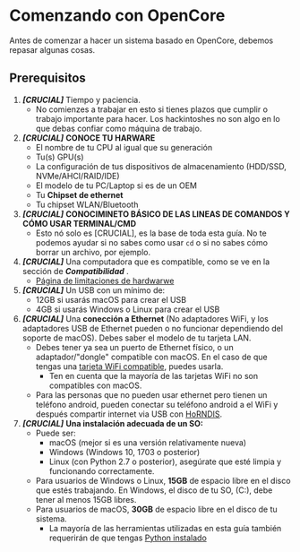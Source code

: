 # Comenzando con OpenCore

Antes de comenzar a hacer un sistema basado en OpenCore, debemos repasar algunas cosas.

## Prerequisitos
  
1. _**[CRUCIAL]**_ Tiempo y paciencia.
   * No comienzes a trabajar en esto si tienes plazos que cumplir o trabajo importante para hacer. Los hackintoshes no son algo en lo que debas confiar como máquina de trabajo. 
2. _**[CRUCIAL]**_ **CONOCE TU HARWARE**
   * El nombre de tu CPU al igual que su generación
   * Tu(s) GPU(s)
   * La configuración de tus dispositivos de almacenamiento (HDD/SSD, NVMe/AHCI/RAID/IDE)
   * El modelo de tu PC/Laptop si es de un OEM
   * Tu **Chipset de ethernet**
   * Tu chipset WLAN/Bluetooth
3. _**[CRUCIAL]**_ **CONOCIMINETO BÁSICO DE LAS LINEAS DE COMANDOS Y CÓMO USAR TERMINAL/CMD**
   * Esto nó solo es [CRUCIAL], es la base de toda esta guía. No te podemos ayudar si no sabes como usar `cd` o si no sabes cómo borrar un archivo, por ejemplo.
4. _**[CRUCIAL]**_ Una computadora que es compatible, como se ve en la sección de _**Compatibilidad**_ .
   * [Página de limitaciones de hardwarwe](/macos-limits.md)
5. _**[CRUCIAL]**_ Un USB con un mínimo de:
   * 12GB si usarás macOS para crear el USB
   * 4GB si usarás Windows o Linux para crear el USB
6. _**[CRUCIAL]**_ Una **conección a Ethernet** (No adaptadores WiFi, y los adaptadores USB de Ethernet pueden o no funcionar dependiendo del soporte de macOS). Debes saber el modelo de tu tarjeta LAN.
   * Debes tener ya sea un puerto de Ethernet físico, o un adaptador/"dongle" compatible con macOS. En el caso de que tengas una [tarjeta WiFi compatible](https://dortania.github.io/Wireless-Buyers-Guide/), puedes usarla.
     * Ten en cuenta que la mayoría de las tarjetas WiFi no son compatibles con macOS.
   * Para las personas que no pueden usar ethernet pero tienen un teléfono android, pueden conectar su teléfono android a el WiFi y después compartir internet via USB con [HoRNDIS](https://joshuawise.com/horndis#available_versions).
7. _**[CRUCIAL]**_ **Una instalación adecuada de un SO:**
   * Puede ser:
     * macOS (mejor si es una versión relativamente nueva)
     * Windows (Windows 10, 1703 o posterior)
     * Linux (con Python 2.7 o posterior), asegúrate que esté limpia y funcionando correctamente.
   * Para usuarios de Windows o Linux, **15GB** de espacio libre en el disco que estés trabajando. En Windows, el disco de tu SO, (C:), debe tener al menos 15GB libres.
   * Para usuarios de macOS, **30GB** de espacio libre en el disco de tu sistema.
      * La mayoría de las herramientas utilizadas en esta guía también requerirán de que tengas [Python instalado](https://www.python.org/downloads/)
